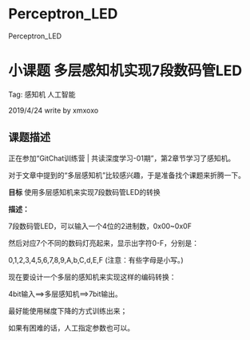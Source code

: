 # Perceptron_LED
Perceptron_LED
# 小课题 多层感知机实现7段数码管LED

Tag: 感知机 人工智能

2019/4/24 write by xmxoxo

## 课题描述
正在参加“GitChat训练营 | 共读深度学习-01期”，第2章节学习了感知机。

对于文章中提到的“多层感知机”比较感兴趣，于是准备找个课题来折腾一下。

**目标**
使用多层感知机来实现7段数码管LED的转换

**描述：**

7段数码管LED，可以输入一个4位的2进制数，0x00~0x0F

然后对应7个不同的数码灯亮起来，显示出字符0-F，分别是：

0,1,2,3,4,5,6,7,8,9,A,b,C,d,E,F (注意：有些字母是小写。)

现在要设计一个多层的感知机来实现这样的编码转换：

4bit输入==>多层感知机==>7bit输出。

最好能使用梯度下降的方式训练出来；

如果有困难的话，人工指定参数也可以。
